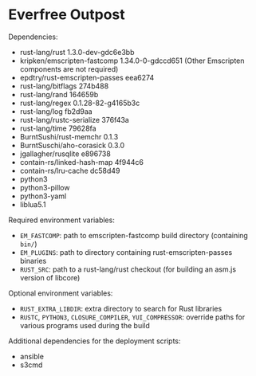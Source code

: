# Everfree Outpost

Dependencies:

 - rust-lang/rust 1.3.0-dev-gdc6e3bb
 - kripken/emscripten-fastcomp 1.34.0-0-gdccd651  (Other Emscripten components
   are not required)
 - epdtry/rust-emscripten-passes eea6274
 - rust-lang/bitflags 274b488
 - rust-lang/rand 164659b
 - rust-lang/regex 0.1.28-82-g4165b3c
 - rust-lang/log fb2d9aa
 - rust-lang/rustc-serialize 376f43a
 - rust-lang/time 79628fa
 - BurntSushi/rust-memchr 0.1.3
 - BurntSuschi/aho-corasick 0.3.0
 - jgallagher/rusqlite e896738
 - contain-rs/linked-hash-map 4f944c6
 - contain-rs/lru-cache dc58d49
 - python3
 - python3-pillow
 - python3-yaml
 - liblua5.1

Required environment variables:

 - `EM_FASTCOMP`: path to emscripten-fastcomp build directory (containing `bin/`)
 - `EM_PLUGINS`: path to directory containing rust-emscripten-passes binaries
 - `RUST_SRC`: path to a rust-lang/rust checkout (for building an asm.js
   version of libcore)

Optional environment variables:

 - `RUST_EXTRA_LIBDIR`: extra directory to search for Rust libraries
 - `RUSTC`, `PYTHON3`, `CLOSURE_COMPILER`, `YUI_COMPRESSOR`: override paths for
   various programs used during the build

Additional dependencies for the deployment scripts:

 - ansible
 - s3cmd
